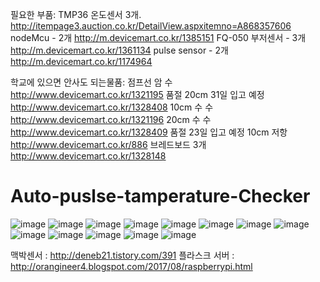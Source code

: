 필요한 부품:
TMP36 온도센서 3개. http://itempage3.auction.co.kr/DetailView.aspxitemno=A868357606
nodeMcu - 2개   http://m.devicemart.co.kr/1385151 
FQ-050 부저센서 - 3개  http://m.devicemart.co.kr/1361134
pulse sensor - 2개  http://m.devicemart.co.kr/1174964

학교에 있으면 안사도 되는물품:
점프선 암 수   http://www.devicemart.co.kr/1321195 품절 20cm  31일 입고 예정
               http://www.devicemart.co.kr/1328408 10cm
       수 수  http://www.devicemart.co.kr/1321196 20cm
       수 수 http://www.devicemart.co.kr/1328409 품절 23일 입고 예정 10cm
저항   http://www.devicemart.co.kr/886 
브레드보드 3개   http://www.devicemart.co.kr/1328148

# Auto-puslse-tamperature-Checker
![image](https://user-images.githubusercontent.com/32381811/46915443-deab5c00-cfe6-11e8-873d-3728c5e3ee33.png)
![image](https://user-images.githubusercontent.com/32381811/46915445-e10db600-cfe6-11e8-989a-514f4dfebaae.png)
![image](https://user-images.githubusercontent.com/32381811/46915448-e2d77980-cfe6-11e8-8c17-883b059cd6e6.png)
![image](https://user-images.githubusercontent.com/32381811/46915449-e4a13d00-cfe6-11e8-93f8-ffb4ce2a1072.png)
![image](https://user-images.githubusercontent.com/32381811/46915450-e7039700-cfe6-11e8-847a-d5a0f1515366.png)
![image](https://user-images.githubusercontent.com/32381811/46915452-e9fe8780-cfe6-11e8-8811-8607b976cf9a.png)
![image](https://user-images.githubusercontent.com/32381811/46915454-ebc84b00-cfe6-11e8-864e-a74ffa0a5cd6.png)
![image](https://user-images.githubusercontent.com/32381811/46915456-eec33b80-cfe6-11e8-9858-b56d7b2956d6.png)
![image](https://user-images.githubusercontent.com/32381811/46915459-f1259580-cfe6-11e8-9edf-9e2eab7891df.png)
![image](https://user-images.githubusercontent.com/32381811/46915460-f4208600-cfe6-11e8-96ea-e7381ec76cd6.png)
![image](https://user-images.githubusercontent.com/32381811/46915461-f8e53a00-cfe6-11e8-91fb-b57154261c62.png)
![image](https://user-images.githubusercontent.com/32381811/46915464-000c4800-cfe7-11e8-935b-fe4d064c5cd9.png)
![image](https://user-images.githubusercontent.com/32381811/46915470-0d293700-cfe7-11e8-917f-df6786b0574d.png)

맥박센서 : http://deneb21.tistory.com/391
플라스크 서버 : http://orangineer4.blogspot.com/2017/08/raspberrypi.html
